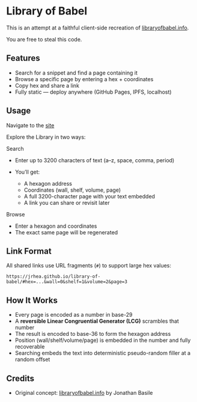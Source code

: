# Library of Babel

This is an attempt at a faithful client-side recreation of [libraryofbabel.info](https://libraryofbabel.info).

You are free to steal this code.


## Features

- Search for a snippet and find a page containing it  
- Browse a specific page by entering a hex + coordinates  
- Copy hex and share a link
- Fully static — deploy anywhere (GitHub Pages, IPFS, localhost)

## Usage

Navigate to the [site](https://jrhea.github.io/library-of-babel)

Explore the Library in two ways:

Search

- Enter up to 3200 characters of text (a–z, space, comma, period)

-	You’ll get:
    -	A hexagon address
    -	Coordinates (wall, shelf, volume, page)
    -	A full 3200-character page with your text embedded
    -	A link you can share or revisit later

Browse
-	Enter a hexagon and coordinates
-	The exact same page will be regenerated

## Link Format

All shared links use URL fragments (`#`) to support large hex values:

```
https://jrhea.github.io/library-of-babel/#hex=...&wall=0&shelf=1&volume=2&page=3
```

## How It Works

- Every page is encoded as a number in base-29  
- A **reversible Linear Congruential Generator (LCG)** scrambles that number  
- The result is encoded to base-36 to form the hexagon address  
- Position (wall/shelf/volume/page) is embedded in the number and fully recoverable  
- Searching embeds the text into deterministic pseudo-random filler at a random offset


## Credits

- Original concept: [libraryofbabel.info](https://libraryofbabel.info) by Jonathan Basile  

